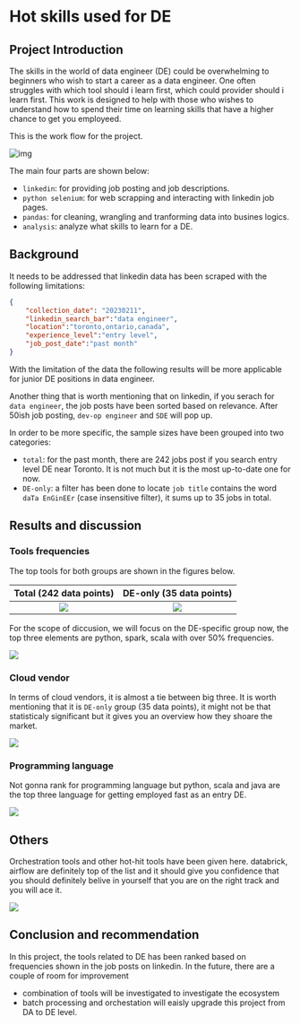 # Hot skills used for DE

## Project Introduction
The skills in the world of data engineer (DE) could be overwhelming to beginners who wish to start a career as a data engineer. One often struggles with which tool should i learn first, which could provider should i learn first. This work is designed to help with those who wishes to understand how to spend their time on learning skills that have a higher chance to get you employeed.

This is the work flow for the project.

![img](../diagrams/workflow.png)

The main four parts are shown below:
- `linkedin`: for providing job posting and job descriptions.
- `python selenium`: for web scrapping and interacting with linkedin job pages.
- `pandas`: for cleaning, wrangling and tranforming data into busines logics.
- `analysis`: analyze what skills to learn for a DE.


## Background
It needs to be addressed that linkedin data has been scraped with the following limitations:
```json
{
    "collection_date": "20230211",
    "linkedin_search_bar":"data engineer",
    "location":"toronto,ontario,canada",
    "experience_level":"entry level",
    "job_post_date":"past month"    
}
```
With the limitation of the data the following results will be more applicable for junior DE positions in data engineer.

Another thing that is worth mentioning that on linkedin, if you serach for `data engineer`, the job posts have been sorted based on relevance. After 50ish job posting, `dev-op engineer` and `SDE` will pop up.

In order to be more specific, the sample sizes have been grouped into two categories:
- `total`: for the past month, there are 242 jobs post if you search entry level DE near Toronto. It is not much but it is the most up-to-date one for now.
- `DE-only`: a filter has been done to locate `job title` contains the word `daTa EnGinEEr` (case insensitive filter), it sums up to 35 jobs in total.


## Results and discussion

### Tools frequencies

The top tools for both groups are shown in the figures below. 

Total (242 data points)             |  DE-only (35 data points)
:-------------------------:|:-------------------------:
![](../diagrams/figure_2_total.png)  |  ![](../diagrams/figure_1_DE.png)

For the scope of diccusion, we will focus on the DE-specific group now, the top three elements are python, spark, scala with over 50% frequencies.

![](../diagrams/figure_1_DE.png)




### Cloud vendor

In terms of cloud vendors, it is almost a tie between big three. It is worth mentioning that it is `DE-only` group (35 data points), it might not be that statisticaly significant but it gives you an overview how they shoare the market.

![](../diagrams/figure_3_cloud_vendors.png)


### Programming language


Not gonna rank for programming language but python, scala and java are the top three language for getting employed fast as an entry DE.

![](../diagrams/figure_4_language.png)

## Others

Orchestration tools and other hot-hit tools have been given here. databrick, airflow are definitely top of the list and it should give you confidence that you should definitely belive in yourself that you are on the right track and you will ace it.

![](../diagrams/figure_5_others.png)


## Conclusion and recommendation
In this project, the tools related to DE has been ranked based on frequencies shown in the job posts on linkedin. In the future, there are a couple of room for improvement 
- combination of tools will be investigated to investigate the ecosystem
- batch processing and orchestation will eaisly upgrade this project from DA to DE level.
